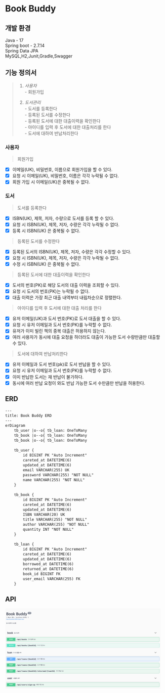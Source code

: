 # Book Buddy

## 개발 환경

Java - 17<br/>
Spring boot - 2.7.14<br/>
Spring Data JPA<br/>
MySQL,H2,Junit,Gradle,Swagger<br/>

## 기능 정의서

> 1) _사용자_<br/>
     - 회원가입
>
> 2) _도서관리_<br/>
     - 도서를 등록한다<br/>
     - 등록된 도서를 수정한다<br/>
     - 등록된 도서에 대한 대출이력을 확인한다<br/>
     - 아이디를 입력 후 도서에 대한 대출처리를 한다<br/>
     - 도서에 대하여 반납처리한다<br/>

### 사용자

> 회원가입

- [x] 이메일(UK), 비밀번호, 이름으로 회원가입을 할 수 있다.<br/>
- [x] 요청 시 이메일(UK), 비밀번호, 이름은 각각 누락될 수 없다.<br/>
- [x] 회원 가입 시 이메일(UK)은 중복될 수 없다.<br/>

### 도서

> 도서를 등록한다

- [x] ISBN(UK), 제목, 저자, 수량으로 도서를 등록 할 수 있다.<br/>
- [x] 요청 시 ISBN(UK), 제목, 저자, 수량은 각각 누락될 수 없다.<br/>
- [x] 등록 시 ISBN(UK) 은 중복될 수 없다.<br/>

> 등록된 도서를 수정한다

- [x] 등록된 도서의 ISBN(UK), 제목, 저자, 수량은 각각 수정할 수 있다.<br/>
- [x] 요청 시 ISBN(UK), 제목, 저자, 수량은 각각 누락될 수 없다.<br/>
- [x] 수정 시 ISBN(UK) 은 중복될 수 없다.<br/>

> 등록된 도서에 대한 대출이력을 확인한다

- [x] 도서의 번호(PK)로 해당 도서의 대출 이력을 조회할 수 있다.<br/>
- [x] 요청 시 도서의 번호(PK)는 누락될 수 없다.<br/>
- [x] 대출 이력은 가장 최근 대출 내역부터 내림차순으로 정렬한다.<br/>

> 아이디를 입력 후 도서에 대한 대출 처리를 한다

- [x] 유저 이메일(UK)과 도서 번호(PK)로 도서 대출을 할 수 있다.<br/>
- [x] 요청 시 유저 이메일과 도서 번호(PK)를 누락할 수 없다.<br/>
- [x] 유저가 이미 빌린 책의 중복 대출은 허용하지 않는다.<br/>
- [x] 여러 사용자가 동시에 대출 요청을 하더라도 대출이 가능한 도서 수량만큼만 대출할 수 있다.<br/>

> 도서에 대하여 반납처리한다

- [x] 유저 이메일과 도서 번호(pk)로 도서 반납을 할 수 있다.<br/>
- [x] 요청 시 유저 이메일과 도서 번호(PK)를 누락할 수 없다.<br/>
- [x] 이미 반납한 도서는 재 반납이 불가하다.<br/>
- [x] 동시에 여러 반납 요청이 와도 반납 가능한 도서 수만큼만 반납을 허용한다.<br/>

## ERD

```mermaid
---
title: Book Buddy ERD
---
erDiagram
    tb_user |o--o{ tb_loan: OneToMany
    tb_book |o--o{ tb_loan: OneToMany
    tb_book |o--o{ tb_loan: OneToMany

    tb_user {
        id BIGINT PK "Auto Increment"
        careted_at DATETIME(6)
        updated_at DATETIME(6)
        email VARCHAR(255) UK
        password VARCHAR(255) "NOT NULL"
        name VARCHAR(255) "NOT NULL"
    }

    tb_book {
        id BIGINT PK "Auto Increment"
        careted_at DATETIME(6)
        updated_at DATETIME(6)
        ISBN VARCHAR(20) UK
        title VARCHAR(255) "NOT NULL"
        author VARCHAR(255) "NOT NULL"
        quantity INT "NOT NULL"
    }

    tb_loan {
        id BIGINT PK "Auto Increment"
        careted_at DATETIME(6)
        updated_at DATETIME(6)
        borrowed_at DATETIME(6)
        returned_at DATETIME(6)
        book_id BIGINT FK
        user_email VARCHAR(255) FK
    }
```

## API

![img.png](outputs/swaggerApi.png)

##

##